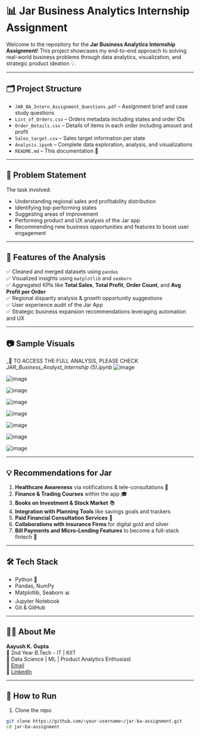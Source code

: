 # 📊 Jar Business Analytics Internship Assignment

Welcome to the repository for the **Jar Business Analytics Internship Assignment**! This project showcases my end-to-end approach to solving real-world business problems through data analytics, visualization, and strategic product ideation 💡.

---

## 🗂️ Project Structure

- `JAR_BA_Intern_Assignment_Questions.pdf` – Assignment brief and case study questions
- `List_of_Orders.csv` – Orders metadata including states and order IDs
- `Order_Details.csv` – Details of items in each order including amount and profit
- `Sales_target.csv` – Sales target information per state
- `Analysis.ipynb` – Complete data exploration, analysis, and visualizations
- `README.md` – This documentation 📘

---

## 📌 Problem Statement

The task involved:
- Understanding regional sales and profitability distribution
- Identifying top-performing states
- Suggesting areas of improvement
- Performing product and UX analysis of the Jar app
- Recommending new business opportunities and features to boost user engagement

---

## 🚀 Features of the Analysis

✅ Cleaned and merged datasets using `pandas`  
✅ Visualized insights using `matplotlib` and `seaborn`  
✅ Aggregated KPIs like **Total Sales**, **Total Profit**, **Order Count**, and **Avg Profit per Order**  
✅ Regional disparity analysis & growth opportunity suggestions  
✅ User experience audit of the Jar App  
✅ Strategic business expansion recommendations leveraging automation and UX

---

## 📷 Sample Visuals

_📍 TO ACCESS THE FULL ANALYSIS, PLEASE CHECK _JAR_Business_Analyst_Internship (5).ipynb_
  ![image](https://github.com/user-attachments/assets/583ab931-5bcb-422d-a455-4e11c8af24b4)

  
  ![image](https://github.com/user-attachments/assets/68238634-f0ad-4c0d-a79d-1b9bb9a2ba88)

  
  ![image](https://github.com/user-attachments/assets/5650ed21-fba2-45c1-9144-aefd60989508)

  
  ![image](https://github.com/user-attachments/assets/857bd813-f789-4492-8bea-953ae7ba1a06)

  
  ![image](https://github.com/user-attachments/assets/e54661dc-1ba9-41dc-88a2-9610615620e6)

  
  ![image](https://github.com/user-attachments/assets/78624ad7-8a87-40b2-b8f6-53c8e1c0ee67)

  
  ![image](https://github.com/user-attachments/assets/6c52628d-f104-41d4-b8d7-0f5cc8419103)

  
  ![image](https://github.com/user-attachments/assets/2152d044-f557-48ea-985e-f942c3e760e8)








---

## 💡 Recommendations for Jar

1. **Healthcare Awareness** via notifications & tele-consultations 🏥  
2. **Finance & Trading Courses** within the app 🎓  
3. **Books on Investment & Stock Market** 📚  
4. **Integration with Planning Tools** like savings goals and trackers  
5. **Paid Financial Consultation Services** 🧠  
6. **Collaborations with Insurance Firms** for digital gold and silver  
7. **Bill Payments and Micro-Lending Features** to become a full-stack fintech 🏦  

---

## 🛠️ Tech Stack

- Python 🐍
- Pandas, NumPy
- Matplotlib, Seaborn 📊
- Jupyter Notebook
- Git & GitHub

---

## 🙋‍♂️ About Me

**Aayush K. Gupta**  
📍 2nd Year B.Tech - IT | KIIT  
💼 Data Science | ML | Product Analytics Enthusiast  
📧 [Email](mailto:aayushgupta.official@gmail.com)  
🔗 [LinkedIn](https://linkedin.com/in/aayush-kumar-gupta)

---

## 📌 How to Run

1. Clone the repo  
```bash
git clone https://github.com/<your-username>/jar-ba-assignment.git
cd jar-ba-assignment
